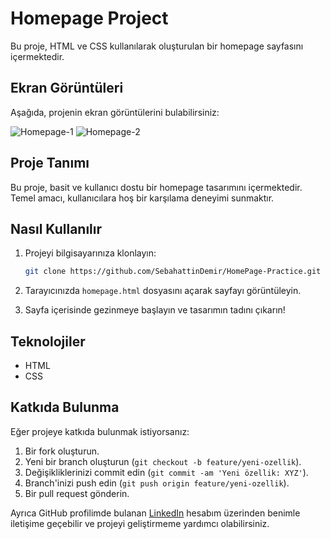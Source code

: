 # Homepage Project

Bu proje, HTML ve CSS kullanılarak oluşturulan bir homepage sayfasını içermektedir.

## Ekran Görüntüleri

Aşağıda, projenin ekran görüntülerini bulabilirsiniz:

![Homepage-1](https://github.com/SebahattinDemir/HomePage-Practice/assets/117476300/e42f85fb-f180-4cc9-acb1-de4786ae55cf)
![Homepage-2](https://github.com/SebahattinDemir/HomePage-Practice/assets/117476300/d93c0d15-6533-4aa6-a13f-0b1d577fe0c7)

## Proje Tanımı

Bu proje, basit ve kullanıcı dostu bir homepage tasarımını içermektedir. Temel amacı, kullanıcılara hoş bir karşılama deneyimi sunmaktır.

## Nasıl Kullanılır

1. Projeyi bilgisayarınıza klonlayın:

    ```bash
    git clone https://github.com/SebahattinDemir/HomePage-Practice.git
    ```

2. Tarayıcınızda `homepage.html` dosyasını açarak sayfayı görüntüleyin.

3. Sayfa içerisinde gezinmeye başlayın ve tasarımın tadını çıkarın!

## Teknolojiler

- HTML
- CSS

## Katkıda Bulunma

Eğer projeye katkıda bulunmak istiyorsanız:

1. Bir fork oluşturun.
2. Yeni bir branch oluşturun (`git checkout -b feature/yeni-ozellik`).
3. Değişikliklerinizi commit edin (`git commit -am 'Yeni özellik: XYZ'`).
4. Branch'inizi push edin (`git push origin feature/yeni-ozellik`).
5. Bir pull request gönderin.
   
Ayrıca GitHub profilimde bulanan [LinkedIn](https://www.linkedin.com/in/sebahattindemir) hesabım üzerinden benimle iletişime geçebilir ve projeyi geliştirmeme yardımcı olabilirsiniz.
